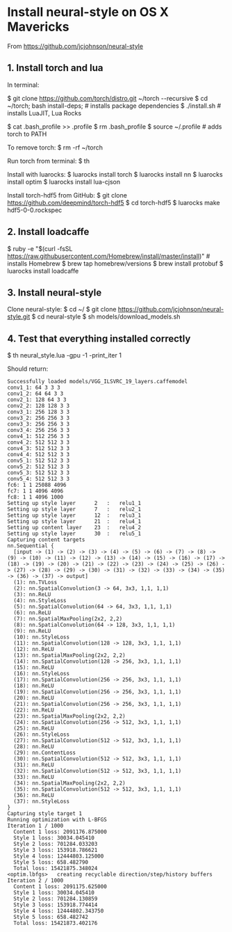 # Install neural-style on OS X Mavericks
From https://github.com/jcjohnson/neural-style

## 1. Install torch and lua

In terminal:

$ git clone https://github.com/torch/distro.git ~/torch --recursive
$ cd ~/torch; bash install-deps; # installs package dependencies
$ ./install.sh # installs LuaJIT, Lua Rocks

$ cat .bash_profile >> .profile 
$ rm .bash_profile
$ source ~/.profile # adds torch to PATH

To remove torch: 
$ rm -rf ~/torch

Run torch from terminal:
$ th

Install with luarocks:
$ luarocks install torch
$ luarocks install nn
$ luarocks install optim
$ luarocks install lua-cjson

Install torch-hdf5 from GitHub:
$ git clone https://github.com/deepmind/torch-hdf5
$ cd torch-hdf5
$ luarocks make hdf5-0-0.rockspec

## 2. Install loadcaffe

$ ruby -e "$(curl -fsSL https://raw.githubusercontent.com/Homebrew/install/master/install)" # installs Homebrew
$ brew tap homebrew/versions
$ brew install protobuf
$ luarocks install loadcaffe

## 3. Install neural-style

Clone neural-style:
$ cd ~/
$ git clone https://github.com/jcjohnson/neural-style.git
$ cd neural-style
$ sh models/download_models.sh

## 4. Test that everything installed correctly

$ th neural_style.lua -gpu -1 -print_iter 1

Should return:
```
Successfully loaded models/VGG_ILSVRC_19_layers.caffemodel
conv1_1: 64 3 3 3
conv1_2: 64 64 3 3
conv2_1: 128 64 3 3
conv2_2: 128 128 3 3
conv3_1: 256 128 3 3
conv3_2: 256 256 3 3
conv3_3: 256 256 3 3
conv3_4: 256 256 3 3
conv4_1: 512 256 3 3
conv4_2: 512 512 3 3
conv4_3: 512 512 3 3
conv4_4: 512 512 3 3
conv5_1: 512 512 3 3
conv5_2: 512 512 3 3
conv5_3: 512 512 3 3
conv5_4: 512 512 3 3
fc6: 1 1 25088 4096
fc7: 1 1 4096 4096
fc8: 1 1 4096 1000
Setting up style layer  	2	:	relu1_1	
Setting up style layer  	7	:	relu2_1	
Setting up style layer  	12	:	relu3_1	
Setting up style layer  	21	:	relu4_1	
Setting up content layer	23	:	relu4_2	
Setting up style layer  	30	:	relu5_1	
Capturing content targets	
nn.Sequential {
  [input -> (1) -> (2) -> (3) -> (4) -> (5) -> (6) -> (7) -> (8) -> (9) -> (10) -> (11) -> (12) -> (13) -> (14) -> (15) -> (16) -> (17) -> (18) -> (19) -> (20) -> (21) -> (22) -> (23) -> (24) -> (25) -> (26) -> (27) -> (28) -> (29) -> (30) -> (31) -> (32) -> (33) -> (34) -> (35) -> (36) -> (37) -> output]
  (1): nn.TVLoss
  (2): nn.SpatialConvolution(3 -> 64, 3x3, 1,1, 1,1)
  (3): nn.ReLU
  (4): nn.StyleLoss
  (5): nn.SpatialConvolution(64 -> 64, 3x3, 1,1, 1,1)
  (6): nn.ReLU
  (7): nn.SpatialMaxPooling(2x2, 2,2)
  (8): nn.SpatialConvolution(64 -> 128, 3x3, 1,1, 1,1)
  (9): nn.ReLU
  (10): nn.StyleLoss
  (11): nn.SpatialConvolution(128 -> 128, 3x3, 1,1, 1,1)
  (12): nn.ReLU
  (13): nn.SpatialMaxPooling(2x2, 2,2)
  (14): nn.SpatialConvolution(128 -> 256, 3x3, 1,1, 1,1)
  (15): nn.ReLU
  (16): nn.StyleLoss
  (17): nn.SpatialConvolution(256 -> 256, 3x3, 1,1, 1,1)
  (18): nn.ReLU
  (19): nn.SpatialConvolution(256 -> 256, 3x3, 1,1, 1,1)
  (20): nn.ReLU
  (21): nn.SpatialConvolution(256 -> 256, 3x3, 1,1, 1,1)
  (22): nn.ReLU
  (23): nn.SpatialMaxPooling(2x2, 2,2)
  (24): nn.SpatialConvolution(256 -> 512, 3x3, 1,1, 1,1)
  (25): nn.ReLU
  (26): nn.StyleLoss
  (27): nn.SpatialConvolution(512 -> 512, 3x3, 1,1, 1,1)
  (28): nn.ReLU
  (29): nn.ContentLoss
  (30): nn.SpatialConvolution(512 -> 512, 3x3, 1,1, 1,1)
  (31): nn.ReLU
  (32): nn.SpatialConvolution(512 -> 512, 3x3, 1,1, 1,1)
  (33): nn.ReLU
  (34): nn.SpatialMaxPooling(2x2, 2,2)
  (35): nn.SpatialConvolution(512 -> 512, 3x3, 1,1, 1,1)
  (36): nn.ReLU
  (37): nn.StyleLoss
}
Capturing style target 1	
Running optimization with L-BFGS	
Iteration 1 / 1000	
  Content 1 loss: 2091176.875000	
  Style 1 loss: 30034.045410	
  Style 2 loss: 701284.033203	
  Style 3 loss: 153918.786621	
  Style 4 loss: 12444803.125000	
  Style 5 loss: 658.482790	
  Total loss: 15421875.348024	
<optim.lbfgs> 	creating recyclable direction/step/history buffers	
Iteration 2 / 1000	
  Content 1 loss: 2091175.625000	
  Style 1 loss: 30034.045410	
  Style 2 loss: 701284.130859	
  Style 3 loss: 153918.774414	
  Style 4 loss: 12444802.343750	
  Style 5 loss: 658.482742	
  Total loss: 15421873.402176
```
